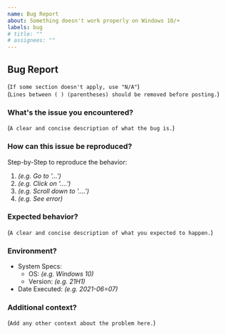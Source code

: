 ```yaml
---
name: Bug Report
about: Something doesn't work properly on Windows 10/+
labels: bug
# title: ""
# assignees: ""
---
```


## Bug Report

(`If some section doesn't apply, use "N/A"`)<br>
(`Lines between ( ) (parentheses) should be removed before posting.`)

### What's the issue you encountered?

(`A clear and concise description of what the bug is.`)

### How can this issue be reproduced?

Step-by-Step to reproduce the behavior:

1. _(e.g. Go to '...')_
2. _(e.g. Click on '....')_
3. _(e.g. Scroll down to '....')_
4. _(e.g. See error)_

### Expected behavior?

(`A clear and concise description of what you expected to happen.`)

### Environment?

- System Specs:
  - OS: _(e.g. Windows 10)_
  - Version: _(e.g. 21H1)_
- Date Executed: _(e.g. 2021-06=07)_

### Additional context?

(`Add any other context about the problem here.`)
